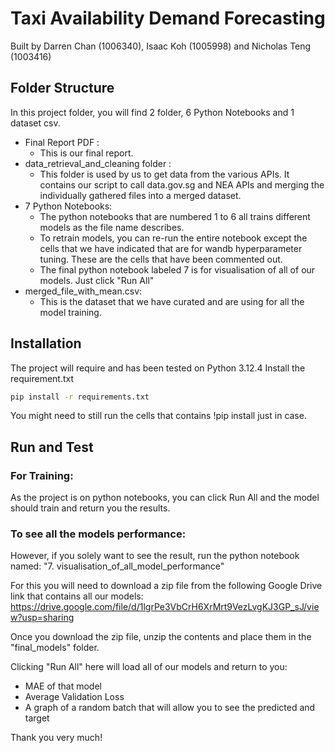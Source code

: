 # Taxi Availability Demand Forecasting

Built by Darren Chan (1006340), Isaac Koh (1005998) and Nicholas Teng (1003416)

## Folder Structure

In this project folder, you will find 2 folder, 6 Python Notebooks and 1 dataset csv.
- Final Report PDF :
    - This is our final report.
- data_retrieval_and_cleaning folder :
    - This folder is used by us to get data from the various APIs. It contains our script to call data.gov.sg and NEA APIs and merging the individually gathered files into a merged dataset.
- 7 Python Notebooks:
    - The python notebooks that are numbered 1 to 6 all trains different models as the file name describes.
    - To retrain models, you can re-run the entire notebook except the cells that we have indicated that are for wandb hyperparameter tuning. These are the cells that have been commented out.
    - The final python notebook labeled 7 is for visualisation of all of our models. Just click "Run All"
- merged_file_with_mean.csv:
    - This is the dataset that we have curated and are using for all the model training.

## Installation

The project will require and has been tested on Python 3.12.4
Install the requirement.txt

```sh
pip install -r requirements.txt
```

You might need to still run the cells that contains !pip install just in case.

## Run and Test

### For Training:
As the project is on python notebooks, you can click Run All and the model should train and return you the results.


### To see all the models performance:
However, if you solely want to see the result, run the python notebook named: "7. visualisation_of_all_model_performance"

For this you will need to download a zip file from the following Google Drive link that contains all our models:
https://drive.google.com/file/d/1lgrPe3VbCrH6XrMrt9VezLvgKJ3GP_sJ/view?usp=sharing

Once you download the zip file, unzip the contents and place them in the "final_models" folder.

Clicking "Run All" here will load all of our models and return to you:
- MAE of that model
- Average Validation Loss
- A graph of a random batch that will allow you to see the predicted and target  

Thank you very much!